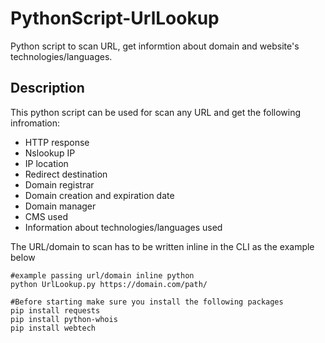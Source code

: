 # PythonScript-UrlLookup
Python script to scan URL, get informtion about domain and website's technologies/languages.

<h2> Description </h2>
This python script can be used for scan any URL and get the following infromation:<br>

- HTTP response
- Nslookup IP
- IP location
- Redirect destination
- Domain registrar 
- Domain creation and expiration date
- Domain manager
- CMS used
- Information about technologies/languages used

The URL/domain to scan has to be written inline in the CLI as the example below


```
#example passing url/domain inline python 
python UrlLookup.py https://domain.com/path/

#Before starting make sure you install the following packages
pip install requests
pip install python-whois
pip install webtech

```
